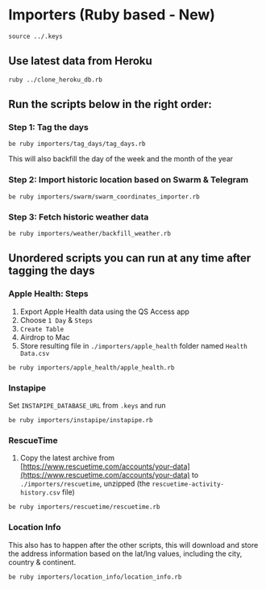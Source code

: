 # Importers (Ruby based - New)

```
source ../.keys
```

## Use latest data from Heroku

```
ruby ../clone_heroku_db.rb
```

## Run the scripts below in the right order:

### Step 1: Tag the days

```
be ruby importers/tag_days/tag_days.rb
```

This will also backfill the day of the week and the month of the year

### Step 2: Import historic location based on Swarm & Telegram

```
be ruby importers/swarm/swarm_coordinates_importer.rb
```

### Step 3: Fetch historic weather data

```
be ruby importers/weather/backfill_weather.rb
```

## Unordered scripts you can run at any time after tagging the days

### Apple Health: Steps

1. Export Apple Health data using the QS Access app
1. Choose `1 Day` & `Steps`
1. `Create Table`
1. Airdrop to Mac
1. Store resulting file in `./importers/apple_health` folder named `Health Data.csv`

```
be ruby importers/apple_health/apple_health.rb
```

### Instapipe

Set `INSTAPIPE_DATABASE_URL` from `.keys` and run

```
be ruby importers/instapipe/instapipe.rb
```

### RescueTime

1. Copy the latest archive from [https://www.rescuetime.com/accounts/your-data](https://www.rescuetime.com/accounts/your-data) to `./importers/rescuetime`, unzipped (the `rescuetime-activity-history.csv` file)

```
be ruby importers/rescuetime/rescuetime.rb
```

### Location Info

This also has to happen after the other scripts, this will download and store the address information based on the lat/lng values, including the city, country & continent.

```
be ruby importers/location_info/location_info.rb
```
